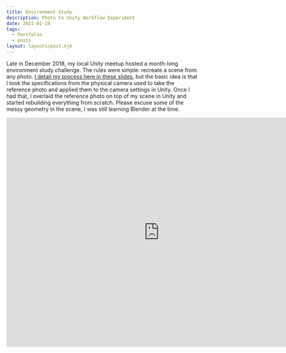 ```yaml
---
title: Environment Study
description: Photo to Unity Workflow Experiment 
date: 2021-01-19
tags:
  - Portfolio
  - posts
layout: layouts/post.njk
---
```


<p>Late in December 2018, my local Unity meetup hosted a month-long environment study challenge. The rules were simple: recreate a scene from any photo. <a href="https://docs.google.com/presentation/d/1t72S2quB0F73HnqWhIXWOFzrJ5RDRX9qGtP3_yET5P8/edit?usp=sharing" target="blank">I detail my process here in these slides</a>, but the basic idea is that I took the specifications from the physical camera used to take the reference photo and applied them to the camera settings in Unity. Once I had that, I overlaid the reference photo on top of my scene in Unity and started rebuilding everything from scratch. Please excuse some of the messy geometry in the scene, I was still learning Blender at the time.</p>

<div class="container">
<p style="text-align: center"><iframe width="800" height="600" src="https://docs.google.com/presentation/d/1t72S2quB0F73HnqWhIXWOFzrJ5RDRX9qGtP3_yET5P8/edit?usp=sharing" frameborder="0" allow="accelerometer; autoplay; clipboard-write; encrypted-media; gyroscope; picture-in-picture" allowfullscreen class="video"></iframe></p></div>